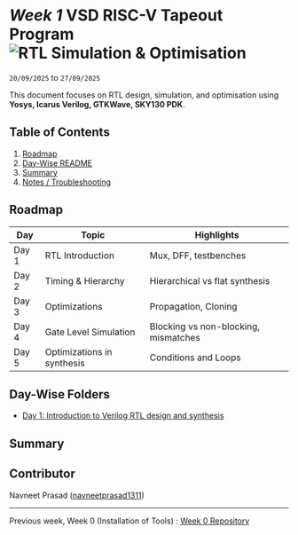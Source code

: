 # *Week 1* VSD RISC-V Tapeout Program ![RTL Simulation & Optimisation](https://img.shields.io/badge/RTL_Simulation_%26_Optimisation-done-darkgreen)

`20/09/2025` to `27/09/2025`

This document focuses on RTL design, simulation, and optimisation using __Yosys, Icarus Verilog, GTKWave, SKY130 PDK__.


## Table of Contents

1. [Roadmap](#roadmap)
2. [Day-Wise README](#day-wise-folders)
3. [Summary](#summary)
4. [Notes / Troubleshooting](#notes--troubleshooting)




## Roadmap

| Day   | Topic                 | Highlights                                |
| ----- | --------------------- | ----------------------------------------- |
| Day 1 | RTL Introduction      | Mux, DFF, testbenches                     |
| Day 2 | Timing & Hierarchy    | Hierarchical vs flat synthesis            |
| Day 3 | Optimizations         | Propagation, Cloning                      |
| Day 4 | Gate Level Simulation | Blocking vs non-blocking, mismatches      |
| Day 5 | Optimizations in synthesis | Conditions and Loops                 |


## Day-Wise Folders
 - [Day 1: Introduction to Verilog RTL design and synthesis](https://github.com/navneetprasad1311/vsd-soc-pgrm-w1/blob/a530bea16dc339f54fd4dfa2f90a75eb0251589b/Day1/Day1readme.md)


## Summary



## Contributor
  Navneet Prasad ([navneetprasad1311](https://linkedin.com/in/navneetprasad1311)) 

---

Previous week, Week 0 (Installation of Tools) : [Week 0 Repository](https://github.com/navneetprasad1311/vsd-soc-pgrm-w0)
